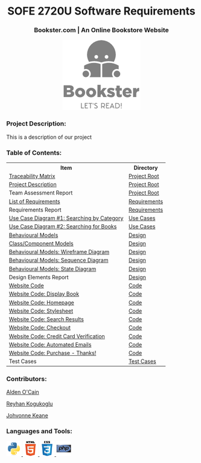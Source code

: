 <h1 align="center">SOFE 2720U Software Requirements</h1>
<h3 align="center">Bookster.com | An Online Bookstore Website</h3>

<p align="center"><img src="logo.png" alt="bookster logo"></p>

<h3 align="left">Project Description:</h3>
<p align="left">This is a description of our project</p>
  
<h3 align="left">Table of Contents:</h3>
<table>
  <tr>
    <th>Item</th>
    <th>Directory</th>
  </tr>
  <tr>
    <td><a href="https://github.com/Winter22SOFE2720/Bookster-W22-SOFE-2720/blob/main/traceability_matrix.png">Traceability Matrix</a></td>
    <td><a href="https://github.com/Winter22SOFE2720/Bookster-W22-SOFE-2720">Project Root</a></td>
  </tr>
  <tr>
    <td><a href="https://github.com/Winter22SOFE2720/Bookster-W22-SOFE-2720/blob/main/README.md">Project Description</a></td>
    <td><a href="https://github.com/Winter22SOFE2720/Bookster-W22-SOFE-2720">Project Root</a></td>
  </tr>
  <tr>
    <td>Team Assessment Report</td>
    <td><a href="https://github.com/Winter22SOFE2720/Bookster-W22-SOFE-2720">Project Root</a></td>
  </tr>
  <tr>
    <td><a href="https://github.com/Winter22SOFE2720/Bookster-W22-SOFE-2720/blob/main/Requirements/REQUIREMENTS_LIST.md">List of Requirements</a></td>
    <td><a href="https://github.com/Winter22SOFE2720/Bookster-W22-SOFE-2720/tree/main/Requirements">Requirements</a></td>
  </tr>
  <tr>
    <td>Requirements Report</td>
    <td><a href="https://github.com/Winter22SOFE2720/Bookster-W22-SOFE-2720/tree/main/Requirements">Requirements</a></td>
  </tr>
  <tr>
    <td><a href="https://github.com/Winter22SOFE2720/Bookster-W22-SOFE-2720/blob/main/Use%20Cases/use_case_1.png">Use Case Diagram #1: Searching by Category</a></td>
    <td><a href="https://github.com/Winter22SOFE2720/Bookster-W22-SOFE-2720/tree/main/Use%20Cases">Use Cases</a></td>
  </tr>
  <tr>
    <td><a href="https://github.com/Winter22SOFE2720/Bookster-W22-SOFE-2720/blob/main/Use%20Cases/use_case_2.png">Use Case Diagram #2: Searching for Books</a></td>
    <td><a href="https://github.com/Winter22SOFE2720/Bookster-W22-SOFE-2720/tree/main/Use%20Cases">Use Cases</a></td>
  </tr>
  <tr>
    <td><a href="https://github.com/Winter22SOFE2720/Bookster-W22-SOFE-2720/tree/main/Design">Behavioural Models</a></td>
    <td><a href="https://github.com/Winter22SOFE2720/Bookster-W22-SOFE-2720/tree/main/Design">Design</a></td>
  </tr>
  <tr>
    <td><a href="https://github.com/Winter22SOFE2720/Bookster-W22-SOFE-2720/blob/main/Design/class_model.png">Class/Component Models</a></td>
    <td><a href="https://github.com/Winter22SOFE2720/Bookster-W22-SOFE-2720/tree/main/Design">Design</a></td>
  </tr>
  <tr>
    <td><a href="https://github.com/Winter22SOFE2720/Bookster-W22-SOFE-2720/blob/main/Design/wireframe_diagram.png">Behavioural Models: Wireframe Diagram</a></td>
    <td><a href="https://github.com/Winter22SOFE2720/Bookster-W22-SOFE-2720/tree/main/Design">Design</a></td>
  </tr>
  <tr>
    <td><a href="https://github.com/Winter22SOFE2720/Bookster-W22-SOFE-2720/blob/main/Design/sequence_diagram.png">Behavioural Models: Sequence Diagram</a></td>
    <td><a href="https://github.com/Winter22SOFE2720/Bookster-W22-SOFE-2720/tree/main/Design">Design</a></td>
  </tr>
  <tr>
    <td><a href="https://github.com/Winter22SOFE2720/Bookster-W22-SOFE-2720/blob/main/Design/state_diagram.png">Behavioural Models: State Diagram</a></td>
    <td><a href="https://github.com/Winter22SOFE2720/Bookster-W22-SOFE-2720/tree/main/Design">Design</a></td>
  </tr>
  <tr>
    <td>Design Elements Report</td>
    <td><a href="https://github.com/Winter22SOFE2720/Bookster-W22-SOFE-2720/tree/main/Design">Design</a></td>
  </tr>
  <tr>
    <td><a href="https://github.com/Winter22SOFE2720/Bookster-W22-SOFE-2720/tree/main/Code">Website Code</a></td>
    <td><a href="https://github.com/Winter22SOFE2720/Bookster-W22-SOFE-2720/tree/main/Code">Code</a></td>
  </tr>
  <tr>
    <td><a href="https://github.com/Winter22SOFE2720/Bookster-W22-SOFE-2720/blob/main/Code/BookDisplay.php">Website Code: Display Book</a></td>
    <td><a href="https://github.com/Winter22SOFE2720/Bookster-W22-SOFE-2720/blob/main/Code">Code</a></td>
  </tr>
  <tr>
    <td><a href="https://github.com/Winter22SOFE2720/Bookster-W22-SOFE-2720/blob/main/Code/Bookster%20-%20HomePage.html">Website Code: Homepage</a></td>
    <td><a href="https://github.com/Winter22SOFE2720/Bookster-W22-SOFE-2720/blob/main/Code">Code</a></td>
  </tr>
  <tr>
    <td><a href="https://github.com/Winter22SOFE2720/Bookster-W22-SOFE-2720/blob/main/Code/booksterStyleSheet.css">Website Code: Stylesheet</a></td>
    <td><a href="https://github.com/Winter22SOFE2720/Bookster-W22-SOFE-2720/blob/main/Code">Code</a></td>
  </tr>
  <tr>
    <td><a href="https://github.com/Winter22SOFE2720/Bookster-W22-SOFE-2720/blob/main/Code/browsing.php">Website Code: Search Results</a></td>
    <td><a href="https://github.com/Winter22SOFE2720/Bookster-W22-SOFE-2720/blob/main/Code">Code</a></td>
  </tr>
  <tr>
    <td><a href="https://github.com/Winter22SOFE2720/Bookster-W22-SOFE-2720/blob/main/Code/checkout.php">Website Code: Checkout</a></td>
    <td><a href="https://github.com/Winter22SOFE2720/Bookster-W22-SOFE-2720/blob/main/Code">Code</a></td>
  </tr>
  <tr>
    <td><a href="https://github.com/Winter22SOFE2720/Bookster-W22-SOFE-2720/blob/main/Code/credit.c">Website Code: Credit Card Verification</a></td>
    <td><a href="https://github.com/Winter22SOFE2720/Bookster-W22-SOFE-2720/blob/main/Code">Code</a></td>
  </tr>
  <tr>
    <td><a href="https://github.com/Winter22SOFE2720/Bookster-W22-SOFE-2720/blob/main/Code/email_sender.php">Website Code: Automated Emails</a></td>
    <td><a href="https://github.com/Winter22SOFE2720/Bookster-W22-SOFE-2720/blob/main/Code">Code</a></td>
  </tr>
  <tr>
    <td><a href="https://github.com/Winter22SOFE2720/Bookster-W22-SOFE-2720/blob/main/Code/thanksForPurchase.html">Website Code: Purchase - Thanks!</a></td>
    <td><a href="https://github.com/Winter22SOFE2720/Bookster-W22-SOFE-2720/blob/main/Code">Code</a></td>
  </tr>
  <tr>
    <td>Test Cases</td>
    <td><a href="https://github.com/Winter22SOFE2720/Bookster-W22-SOFE-2720/tree/main/Test%20Case">Test Cases</a></td>
  </tr>
</table>

<h3 align="left">Contributors:</h3>
<a href="https://github.com/lcbathtissue/"><p align="left">Alden O'Cain</p></a>
<a href="https://github.com/reyhankogukoglu"><p align="left">Reyhan Kogukoglu</p></a>
<a href="https://github.com/JohvonneK"><p align="left">Johvonne Keane</p></a>
  
<h3 align="left">Languages and Tools:</h3>
<p align="left"> 
  <a href="https://www.python.org" target="_blank" rel="noreferrer"> <img src="https://raw.githubusercontent.com/devicons/devicon/master/icons/python/python-original.svg" alt="python" width="40" height="40"/> </a>
  <a href="https://www.w3.org/html/" target="_blank" rel="noreferrer"> <img src="https://raw.githubusercontent.com/devicons/devicon/master/icons/html5/html5-original-wordmark.svg" alt="html5" width="40" height="40"/> </a> 
  <a href="https://www.w3schools.com/css/" target="_blank" rel="noreferrer"> <img src="https://raw.githubusercontent.com/devicons/devicon/master/icons/css3/css3-original-wordmark.svg" alt="css3" width="40" height="40"/> </a> 
  <a href="https://www.php.net" target="_blank" rel="noreferrer"> <img src="https://raw.githubusercontent.com/devicons/devicon/master/icons/php/php-original.svg" alt="php" width="40" height="40"/> </a> 
 
</p>
